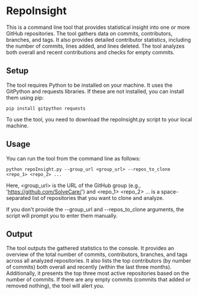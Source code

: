 # RepoInsight
This is a command line tool that provides statistical insight into one or more GitHub repositories. The tool gathers data on commits, contributors, branches, and tags. It also provides detailed contributor statistics, including the number of commits, lines added, and lines deleted. The tool analyzes both overall and recent contributions and checks for empty commits.

## Setup
The tool requires Python to be installed on your machine. It uses the GitPython and requests libraries. If these are not installed, you can install them using pip:

```
pip install gitpython requests
```

To use the tool, you need to download the repoInsight.py script to your local machine.

## Usage
You can run the tool from the command line as follows:

```
python repoInsight.py --group_url <group_url> --repos_to_clone <repo_1> <repo_2> ...
```

Here, <group_url> is the URL of the GitHub group (e.g., 'https://github.com/SolveCare/') and <repo_1> <repo_2> ... is a space-separated list of repositories that you want to clone and analyze.

If you don't provide the --group_url and --repos_to_clone arguments, the script will prompt you to enter them manually.

## Output
The tool outputs the gathered statistics to the console. It provides an overview of the total number of commits, contributors, branches, and tags across all analyzed repositories. It also lists the top contributors (by number of commits) both overall and recently (within the last three months). Additionally, it presents the top three most active repositories based on the number of commits. If there are any empty commits (commits that added or removed nothing), the tool will alert you.